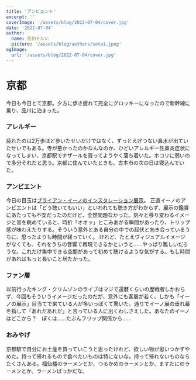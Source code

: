 ```yaml
---
title: 'アンビエント'
excerpt: ''
coverImage: '/assets/blog/2022-07-04/cover.jpg'
date: '2022-07-04'
author:
  name: 花初そたい
  picture: '/assets/blog/authors/sotai.jpeg'
ogImage:
  url: '/assets/blog/2022-07-04/cover.jpg'
---
```

# 京都
今日も今日とて京都。夕方に歩き疲れて完全にグロッキーになったので新幹線に乗り、品川に泊まった。

### アレルギー
疲れたのは2万歩ほど歩いたせいだけではなく、ずっとえげつない鼻水が出ていたせいでもある。寺が悪かったのかなんなのか、ひどいアレルギー性鼻炎症状になってしまい、京都駅でナザールを買ってようやく落ち着いた。ホコリに弱いので多分それだと思う。京都に住んでいたときも、古本市の次の日は寝込んでいた。

### アンビエント
今日の目玉は[ブライアン・イーノのインスタレーション展示](https://ambientkyoto.com)。
正直イーノのアンビエントは「どう聴いてもいい」といわれても聴き方がわからず、展示の鑑賞にあたっても不安だったのだけど、全然問題なかった。刻々と移り変わるイメージと音を眺めていると、時折「オオッ」とこみあがる瞬間があったり、トリップ感が味わえたりする。そういう意外とある自分の中での起伏と向き合っているうちに、思ったよりも時間が経っていく。
けれど、たとえヴィジュアルイメージがなくても、それをうちの音響で再現できるかというと……やっぱり難しいだろうな。これだけ集中できる空間があって初めて聴けるような気がする。もし時間があればもっと長いこと居たかった。

### ファン層
以前行ったキング・クリムゾンのライブはマジで還暦くらいの歴戦者しかおらず、今回もそういうイメージだったのだが、意外にも客層が若く、しかも「イーノの展示」目当てで来ている人が多いっぽくて驚いた。通りでイーノ展の垂れ幕を指して「あれだあれだ」と言っている人に出くわしさえした。あなたのイーノはどこから？　ぼくは……たぶんフリップ関係から……

### おみやげ
京都駅で自分にお土産を買っていこうと思ったけれど、欲しい物が思いつかずやめた。持って帰れるもので食べたいものは特にないな。持って帰れないものならたくさんある。福仙楼のラーメンとか、つるかめのラーメンとか、ますたにのラーメンとか。ラーメンばっかだな。